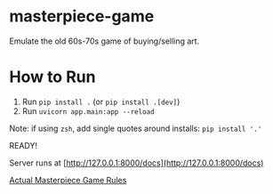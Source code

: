 # masterpiece-game
Emulate the old 60s-70s game of buying/selling art.

# How to Run
1. Run `pip install .` (or `pip install .[dev]`)
1. Run `uvicorn app.main:app --reload`

Note: if using `zsh`, add single quotes around installs: `pip install '.'`

READY!

Server runs at [http://127.0.0.1:8000/docs](http://127.0.0.1:8000/docs)

[Actual Masterpiece Game Rules](https://betterprogramming.pub/how-to-build-a-docker-compose-app-for-a-raspberry-pi-7d7003b4cbc)
